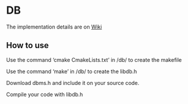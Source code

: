 # DB

The implementation details are on [Wiki](https://github.com/baryu97/DB/wiki)

## How to use

Use the command ‘cmake CmakeLists.txt’ in /db/ to create the makefile

Use the command ‘make’ in /db/ to create the libdb.h

Download dbms.h and include it on your source code. 

Compile your code with libdb.h
